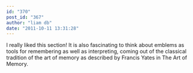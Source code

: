 ```yaml
---
id: "370"
post_id: "367"
author: "liam db"
date: "2011-10-11 13:31:28"
---
```

I really liked this section! It is also fascinating to think about emblems as tools for remembering as well as interpreting, coming out of the classical tradition of the art of memory as described by Francis Yates in The Art of Memory.
